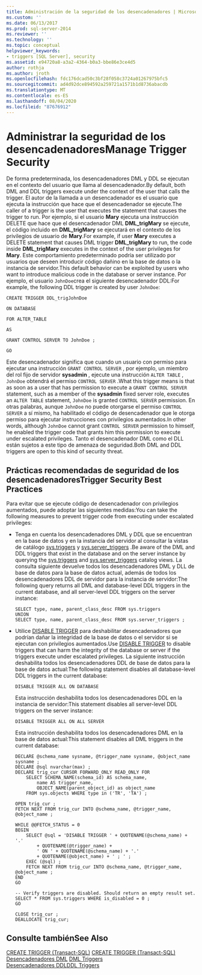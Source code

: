 ```yaml
---
title: Administración de la seguridad de los desencadenadores | Microsoft Docs
ms.custom: ''
ms.date: 06/13/2017
ms.prod: sql-server-2014
ms.reviewer: ''
ms.technology: ''
ms.topic: conceptual
helpviewer_keywords:
- triggers [SQL Server], security
ms.assetid: e94720a8-a3a2-4364-b0a3-bbe86e3ce4d5
author: rothja
ms.author: jroth
ms.openlocfilehash: fdc176dcad50c3bf28f058c3724a01267975bfc5
ms.sourcegitcommit: ad4d92dce894592a259721a1571b1d8736abacdb
ms.translationtype: MT
ms.contentlocale: es-ES
ms.lasthandoff: 08/04/2020
ms.locfileid: "87676912"
---
```

# <a name="manage-trigger-security"></a><span data-ttu-id="adf3b-102">Administrar la seguridad de los desencadenadores</span><span class="sxs-lookup"><span data-stu-id="adf3b-102">Manage Trigger Security</span></span>
  <span data-ttu-id="adf3b-103">De forma predeterminada, los desencadenadores DML y DDL se ejecutan en el contexto del usuario que llama al desencadenador.</span><span class="sxs-lookup"><span data-stu-id="adf3b-103">By default, both DML and DDL triggers execute under the context of the user that calls the trigger.</span></span> <span data-ttu-id="adf3b-104">El autor de la llamada a un desencadenador es el usuario que ejecuta la instrucción que hace que el desencadenador se ejecute.</span><span class="sxs-lookup"><span data-stu-id="adf3b-104">The caller of a trigger is the user that executes the statement that causes the trigger to run.</span></span> <span data-ttu-id="adf3b-105">Por ejemplo, si el usuario **Mary** ejecuta una instrucción DELETE que hace que el desencadenador DML **DML_trigMary** se ejecute, el código incluido en **DML_trigMary** se ejecutará en el contexto de los privilegios de usuario de **Mary**.</span><span class="sxs-lookup"><span data-stu-id="adf3b-105">For example, if user **Mary** executes a DELETE statement that causes DML trigger **DML_trigMary** to run, the code inside **DML_trigMary** executes in the context of the user privileges for **Mary**.</span></span> <span data-ttu-id="adf3b-106">Este comportamiento predeterminado podría ser utilizado por usuarios que deseen introducir código dañino en la base de datos o la instancia de servidor.</span><span class="sxs-lookup"><span data-stu-id="adf3b-106">This default behavior can be exploited by users who want to introduce malicious code in the database or server instance.</span></span> <span data-ttu-id="adf3b-107">Por ejemplo, el usuario `JohnDoe`crea el siguiente desencadenador DDL:</span><span class="sxs-lookup"><span data-stu-id="adf3b-107">For example, the following DDL trigger is created by user `JohnDoe`:</span></span>  
  
 `CREATE TRIGGER DDL_trigJohnDoe`  
  
 `ON DATABASE`  
  
 `FOR ALTER_TABLE`  
  
 `AS`  
  
 `GRANT CONTROL SERVER TO JohnDoe ;`  
  
 `GO`  
  
 <span data-ttu-id="adf3b-108">Este desencadenador significa que cuando un usuario con permiso para ejecutar una instrucción `GRANT CONTROL SERVER` , por ejemplo, un miembro del rol fijo de servidor **sysadmin** , ejecute una instrucción `ALTER TABLE` , `JohnDoe` obtendrá el permiso `CONTROL SERVER` .</span><span class="sxs-lookup"><span data-stu-id="adf3b-108">What this trigger means is that as soon as a user that has permission to execute a `GRANT CONTROL SERVER` statement, such as a member of the **sysadmin** fixed server role, executes an `ALTER TABLE` statement, `JohnDoe` is granted `CONTROL SERVER` permission.</span></span> <span data-ttu-id="adf3b-109">En otras palabras, aunque `JohnDoe` no puede otorgarse el permiso `CONTROL SERVER` a sí mismo, ha habilitado el código de desencadenador que le otorga permiso para ejecutar instrucciones con privilegios aumentados.</span><span class="sxs-lookup"><span data-stu-id="adf3b-109">In other words, although `JohnDoe` cannot grant `CONTROL SERVER` permission to himself, he enabled the trigger code that grants him this permission to execute under escalated privileges.</span></span> <span data-ttu-id="adf3b-110">Tanto el desencadenador DML como el DLL están sujetos a este tipo de amenaza de seguridad.</span><span class="sxs-lookup"><span data-stu-id="adf3b-110">Both DML and DDL triggers are open to this kind of security threat.</span></span>  
  
## <a name="trigger-security-best-practices"></a><span data-ttu-id="adf3b-111">Prácticas recomendadas de seguridad de los desencadenadores</span><span class="sxs-lookup"><span data-stu-id="adf3b-111">Trigger Security Best Practices</span></span>  
 <span data-ttu-id="adf3b-112">Para evitar que se ejecute código de desencadenador con privilegios aumentados, puede adoptar las siguientes medidas:</span><span class="sxs-lookup"><span data-stu-id="adf3b-112">You can take the following measures to prevent trigger code from executing under escalated privileges:</span></span>  
  
-   <span data-ttu-id="adf3b-113">Tenga en cuenta los desencadenadores DML y DDL que se encuentran en la base de datos y en la instancia del servidor al consultar la vistas de catálogo [sys.triggers](/sql/relational-databases/system-catalog-views/sys-triggers-transact-sql) y [sys.server_triggers](/sql/relational-databases/system-catalog-views/sys-server-triggers-transact-sql) .</span><span class="sxs-lookup"><span data-stu-id="adf3b-113">Be aware of the DML and DDL triggers that exist in the database and on the server instance by querying the [sys.triggers](/sql/relational-databases/system-catalog-views/sys-triggers-transact-sql) and [sys.server_triggers](/sql/relational-databases/system-catalog-views/sys-server-triggers-transact-sql) catalog views.</span></span> <span data-ttu-id="adf3b-114">La consulta siguiente devuelve todos los desencadenadores DML y DLL de base de datos para la base de datos actual, además de todos los desencadenadores DDL de servidor para la instancia de servidor:</span><span class="sxs-lookup"><span data-stu-id="adf3b-114">The following query returns all DML and database-level DDL triggers in the current database, and all server-level DDL triggers on the server instance:</span></span>  
  
    ```  
    SELECT type, name, parent_class_desc FROM sys.triggers  
    UNION  
    SELECT type, name, parent_class_desc FROM sys.server_triggers ;  
    ```  
  
-   <span data-ttu-id="adf3b-115">Utilice [DISABLE TRIGGER](/sql/t-sql/statements/disable-trigger-transact-sql) para deshabilitar desencadenadores que podrían dañar la integridad de la base de datos o el servidor si se ejecutan con privilegios aumentados.</span><span class="sxs-lookup"><span data-stu-id="adf3b-115">Use [DISABLE TRIGGER](/sql/t-sql/statements/disable-trigger-transact-sql) to disable triggers that can harm the integrity of the database or server if the triggers execute under escalated privileges.</span></span> <span data-ttu-id="adf3b-116">La siguiente instrucción deshabilita todos los desencadenadores DDL de base de datos para la base de datos actual:</span><span class="sxs-lookup"><span data-stu-id="adf3b-116">The following statement disables all database-level DDL triggers in the current database:</span></span>  
  
    ```  
    DISABLE TRIGGER ALL ON DATABASE  
    ```  
  
     <span data-ttu-id="adf3b-117">Esta instrucción deshabilita todos los desencadenadores DDL en la instancia de servidor:</span><span class="sxs-lookup"><span data-stu-id="adf3b-117">This statement disables all server-level DDL triggers on the server instance:</span></span>  
  
    ```  
    DISABLE TRIGGER ALL ON ALL SERVER  
    ```  
  
     <span data-ttu-id="adf3b-118">Esta instrucción deshabilita todos los desencadenadores DML en la base de datos actual:</span><span class="sxs-lookup"><span data-stu-id="adf3b-118">This statement disables all DML triggers in the current database:</span></span>  
  
    ```  
    DECLARE @schema_name sysname, @trigger_name sysname, @object_name sysname ;  
    DECLARE @sql nvarchar(max) ;  
    DECLARE trig_cur CURSOR FORWARD_ONLY READ_ONLY FOR  
        SELECT SCHEMA_NAME(schema_id) AS schema_name,  
            name AS trigger_name,  
            OBJECT_NAME(parent_object_id) as object_name  
        FROM sys.objects WHERE type in ('TR', 'TA') ;  
  
    OPEN trig_cur ;  
    FETCH NEXT FROM trig_cur INTO @schema_name, @trigger_name, @object_name ;  
  
    WHILE @@FETCH_STATUS = 0  
    BEGIN  
        SELECT @sql = 'DISABLE TRIGGER ' + QUOTENAME(@schema_name) + '.'  
            + QUOTENAME(@trigger_name) +  
            ' ON ' + QUOTENAME(@schema_name) + '.'   
            + QUOTENAME(@object_name) + ' ; ' ;  
        EXEC (@sql) ;  
        FETCH NEXT FROM trig_cur INTO @schema_name, @trigger_name, @object_name ;  
    END  
    GO  
  
    -- Verify triggers are disabled. Should return an empty result set.  
    SELECT * FROM sys.triggers WHERE is_disabled = 0 ;  
    GO  
  
    CLOSE trig_cur ;  
    DEALLOCATE trig_cur;  
    ```  
  
## <a name="see-also"></a><span data-ttu-id="adf3b-119">Consulte también</span><span class="sxs-lookup"><span data-stu-id="adf3b-119">See Also</span></span>  
 <span data-ttu-id="adf3b-120">[CREATE TRIGGER &#40;Transact-SQL&#41;](/sql/t-sql/statements/create-trigger-transact-sql) </span><span class="sxs-lookup"><span data-stu-id="adf3b-120">[CREATE TRIGGER &#40;Transact-SQL&#41;](/sql/t-sql/statements/create-trigger-transact-sql) </span></span>  
 <span data-ttu-id="adf3b-121">[Desencadenadores DML](../triggers/dml-triggers.md) </span><span class="sxs-lookup"><span data-stu-id="adf3b-121">[DML Triggers](../triggers/dml-triggers.md) </span></span>  
 [<span data-ttu-id="adf3b-122">Desencadenadores DDL</span><span class="sxs-lookup"><span data-stu-id="adf3b-122">DDL Triggers</span></span>](../triggers/ddl-triggers.md)  
  
  
